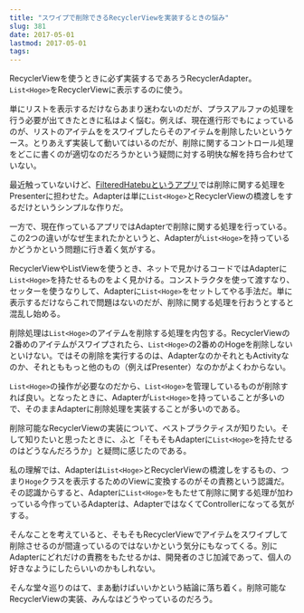```yaml
---
title: "スワイプで削除できるRecyclerViewを実装するときの悩み"
slug: 381
date: 2017-05-01
lastmod: 2017-05-01
tags: 
---
```


RecyclerViewを使うときに必ず実装するであろうRecyclerAdapter。`List<Hoge>`をRecyclerViewに表示するのに使う。

単にリストを表示するだけならあまり迷わないのだが、プラスアルファの処理を行う必要が出てきたときに私はよく悩む。例えば、現在進行形でもにょっているのが、リストのアイテムををスワイプしたらそのアイテムを削除したいというケース。とりあえず実装して動いてはいるのだが、削除に関するコントロール処理をどこに書くのが適切なのだろうかという疑問に対する明快な解を持ち合わせていない。

最近触っていないけど、<a href="https://github.com/gen0083/FilteredHatebu/blob/develop/app/src/main/java/jp/gcreate/product/filteredhatebu/ui/editfilter/FilterAdapter.java" class="broken_link">FilteredHatebuというアプリ</a>では削除に関する処理をPresenterに担わせた。Adapterは単に`List<Hoge>`とRecyclerViewの橋渡しをするだけというシンプルな作りだ。

一方で、現在作っているアプリではAdapterで削除に関する処理を行っている。この2つの違いがなぜ生まれたかというと、Adapterが`List<Hoge>`を持っているかどうかという問題に行き着く気がする。

RecyclerViewやListViewを使うとき、ネットで見かけるコードではAdapterに`List<Hoge>`を持たせるものをよく見かける。コンストラクタを使って渡すなり、セッターを使うなりして、Adapterに`List<Hoge>`をセットしてやる手法だ。単に表示するだけならこれで問題はないのだが、削除に関する処理を行おうとすると混乱し始める。

削除処理は`List<Hoge>`のアイテムを削除する処理を内包する。RecyclerViewの2番めのアイテムがスワイプされたら、`List<Hoge>`の2番めのHogeを削除しないといけない。ではその削除を実行するのは、AdapterなのかそれともActivityなのか、それとももっと他のもの（例えばPresenter）なのかがよくわからない。

`List<Hoge>`の操作が必要なのだから、`List<Hoge>`を管理しているものが削除すれば良い。となったときに、Adapterが`List<Hoge>`を持っていることが多いので、そのままAdapterに削除処理を実装することが多いのである。

削除可能なRecyclerViewの実装について、ベストプラクティスが知りたい。そして知りたいと思ったときに、ふと「そもそもAdapterに`List<Hoge>`を持たせるのはどうなんだろうか」と疑問に感じたのである。

私の理解では、Adapterは`List<Hoge>`とRecyclerViewの橋渡しをするもの、つまり`Hoge`クラスを表示するためのViewに変換するのがその責務という認識だ。その認識からすると、Adapterに`List<Hoge>`をもたせて削除に関する処理が加わっている今作っているAdapterは、AdapterではなくてControllerになってる気がする。

そんなことを考えていると、そもそもRecyclerViewでアイテムをスワイプして削除させるのが間違っているのではないかという気分にもなってくる。別にAdapterにどれだけの責務をもたせるかは、開発者のさじ加減であって、個人の好きなようにしたらいいのかもしれない。

そんな堂々巡りのはて、まあ動けばいいかという結論に落ち着く。削除可能なRecyclerViewの実装、みんなはどうやっているのだろう。


  